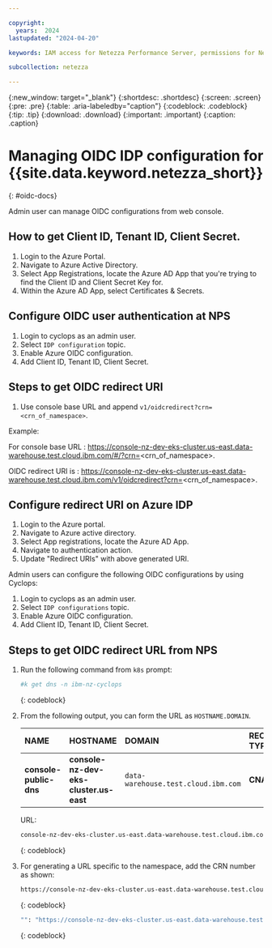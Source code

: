 ```yaml
---

copyright:
  years:  2024
lastupdated: "2024-04-20"

keywords: IAM access for Netezza Performance Server, permissions for Netezza Performance Server, identity and access management for Netezza Performance Server, roles for Netezza Performance Server, actions for Netezza Performance Server, assigning access for Netezza Performance Server

subcollection: netezza

---
```


{:new_window: target="_blank"}
{:shortdesc: .shortdesc}
{:screen: .screen}
{:pre: .pre}
{:table: .aria-labeledby="caption"}
{:codeblock: .codeblock}
{:tip: .tip}
{:download: .download}
{:important: .important}
{:caption: .caption}

# Managing OIDC IDP configuration for {{site.data.keyword.netezza_short}}
{: #oidc-docs}

Admin user can manage OIDC configurations from web console.

## How to get Client ID, Tenant ID, Client Secret.

1. Login to the Azure Portal.
2. Navigate to Azure Active Directory.
3. Select App Registrations, locate the Azure AD App that you're trying to find the Client ID and Client Secret Key for.
4. Within the Azure AD App, select Certificates & Secrets.

## Configure OIDC user authentication at NPS

1. Login to cyclops as an admin user.
2. Select `IDP configuration` topic.
3. Enable Azure OIDC configuration.
4. Add Client ID, Tenant ID, Client Secret.

## Steps to get OIDC redirect URI

1. Use console base URL and append `v1/oidcredirect?crn=<crn_of_namespace>`.

Example:

For console base URL : https://console-nz-dev-eks-cluster.us-east.data-warehouse.test.cloud.ibm.com/#/?crn=<crn_of_namespace>.

OIDC redirect URI is : https://console-nz-dev-eks-cluster.us-east.data-warehouse.test.cloud.ibm.com/v1/oidcredirect?crn=<crn_of_namespace>.

## Configure redirect URI on Azure IDP

1. Login to the Azure portal.
2. Navigate to Azure active directory.
3. Select App registrations, locate the Azure AD App.
3. Navigate to authentication action.
4. Update "Redirect URIs" with above generated URI.


Admin users can configure the following OIDC configurations by using Cyclops:

1. Login to cyclops as an admin user.
1. Select `IDP configurations` topic.
1. Enable Azure OIDC configuration.
1. Add Client ID, Tenant ID, Client Secret.

## Steps to get OIDC redirect URL from NPS

1. Run the following command from `k8s` prompt:

    ```bash
    #k get dns -n ibm-nz-cyclops
    ```
    {: codeblock}

1. From the following output, you can form the URL as `HOSTNAME.DOMAIN`.

   | NAME | HOSTNAME | DOMAIN | RECORD TYPE |
   | :----------- | :----------- | :----------- | :----------- |
   | **console-public-dns** | **console-nz-dev-eks-cluster.us-east** | `data-warehouse.test.cloud.ibm.com` | **CNAME** |

   URL:

   ```bash
   console-nz-dev-eks-cluster.us-east.data-warehouse.test.cloud.ibm.com
   ```
   {: codeblock}

1. For generating a URL specific to the namespace, add the CRN number as shown:

   ```bash
   https://console-nz-dev-eks-cluster.us-east.data-warehouse.test.cloud.ibm.com/#/?crn=<crn_of_namespace>
   ```
   {: codeblock}

   ```bash
   "": "https://console-nz-dev-eks-cluster.us-east.data-warehouse.test.cloud.ibm.com/v1/oidcredirect?crn=<crn_of_namespace>"
   ```
   {: codeblock}
